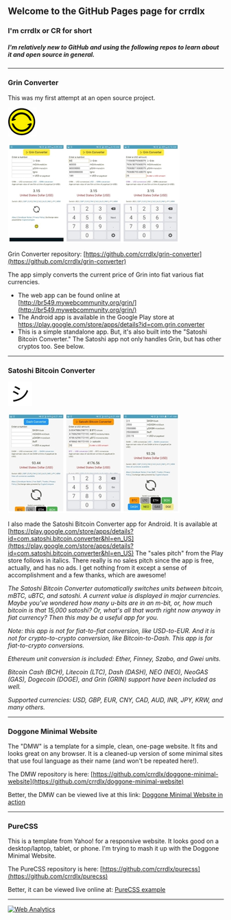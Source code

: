 ## Welcome to the GitHub Pages page for crrdlx

### I'm crrdlx or CR for short

##### *I'm relatively new to GitHub and using the following repos to learn about it and open source in general.*
----
### Grin Converter

This was my first attempt at an open source project.

![Grin Converter Logo](https://raw.githubusercontent.com/crrdlx/crrdlx.github.io/master/images/grin-converter.png)

![Grin Converter Logo](https://raw.githubusercontent.com/crrdlx/crrdlx.github.io/master/images/grin_app.jpg)

Grin Converter repository: [https://github.com/crrdlx/grin-converter](https://github.com/crrdlx/grin-converter)

The app simply converts the current price of Grin into fiat various fiat currencies.
* The web app can be found online at [http://br549.mywebcommunity.org/grin/](http://br549.mywebcommunity.org/grin/)
* The Android app is available in the Google Play store at <a href="https://play.google.com/store/apps/details?id=com.grin.converter">https://play.google.com/store/apps/details?id=com.grin.converter</a> 
* This is a simple standalone app. But, it's also built into the "Satoshi Bitcoin Converter." The Satoshi app not only handles Grin, but has other cryptos too. See below.

----
### Satoshi Bitcoin Converter

![shi image](https://raw.githubusercontent.com/crrdlx/crrdlx.github.io/master/images/shi.png)

![Grin Converter Logo](https://raw.githubusercontent.com/crrdlx/crrdlx.github.io/master/images/satoshi_app.jpg)

I also made the Satoshi Bitcoin Converter app for Android. It is available at [https://play.google.com/store/apps/details?id=com.satoshi.bitcoin.converter&hl=en_US](https://play.google.com/store/apps/details?id=com.satoshi.bitcoin.converter&hl=en_US) The "sales pitch" from the Play store follows in italics. There really is no sales pitch since the app is free, actually, and has no ads. I get nothing from it except a sense of accomplishment and a few thanks, which are awesome!

*The Satoshi Bitcoin Converter automatically switches units between bitcoin, mBTC, uBTC, and satoshi. A current value is displayed in major currencies. Maybe you've wondered how many u-bits are in an m-bit, or, how much bitcoin is that 15,000 satoshi? Or, what's all that worth right now anyway in fiat currency? Then this may be a useful app for you.*

*Note: this app is not for fiat-to-fiat conversion, like USD-to-EUR. And it is not for crypto-to-crypto conversion, like Bitcoin-to-Dash. This app is for fiat-to-crypto conversions.*

*Ethereum unit conversion is included: Ether, Finney, Szabo, and Gwei units.*

*Bitcoin Cash (BCH), Litecoin (LTC), Dash (DASH), NEO (NEO), NeoGAS (GAS), Dogecoin (DOGE), and Grin (GRIN) support have been included as well.*

*Supported currencies: USD, GBP, EUR, CNY, CAD, AUD, INR, JPY, KRW, and many others.*

----
### Doggone Minimal Website

The "DMW" is a template for a simple, clean, one-page website. It fits and looks great on any browser. It is a cleaned-up version of some minimal sites that use foul language as their name (and won't be repeated here!).

The DMW repository is here: [https://github.com/crrdlx/doggone-minimal-website](https://github.com/crrdlx/doggone-minimal-website)

Better, the DMW can be viewed live at this link: [Doggone Minimal Website in action](https://crrdlx.github.io/pages/dmw.html)

----
### PureCSS
This is a template from Yahoo! for a responsive website. It looks good on a desktop/laptop, tablet, or phone. I'm trying to mash it up with the Doggone Minimal Website.

The PureCSS repository is here: [https://github.com/crrdlx/purecss](https://github.com/crrdlx/purecss)

Better, it can be viewed live online at: [PureCSS example](http://br549.mywebcommunity.org/pure/)

----
<!-- Default Statcounter code for crrdlx.github.io
https://crrdlx.github.io/ -->
<script type="text/javascript">
var sc_project=12155963; 
var sc_invisible=1; 
var sc_security="a6daac1f"; 
</script>
<script type="text/javascript"
src="https://www.statcounter.com/counter/counter.js"
async></script>
<noscript><div class="statcounter"><a title="Web Analytics"
href="https://statcounter.com/" target="_blank"><img
class="statcounter"
src="https://c.statcounter.com/12155963/0/a6daac1f/1/"
alt="Web Analytics"></a></div></noscript>
<!-- End of Statcounter Code -->

